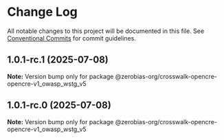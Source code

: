 # Change Log

All notable changes to this project will be documented in this file.
See [Conventional Commits](https://conventionalcommits.org) for commit guidelines.

## 1.0.1-rc.1 (2025-07-08)

**Note:** Version bump only for package @zerobias-org/crosswalk-opencre-opencre-v1_owasp_wstg_v5





## 1.0.1-rc.0 (2025-07-08)

**Note:** Version bump only for package @zerobias-org/crosswalk-opencre-opencre-v1_owasp_wstg_v5
